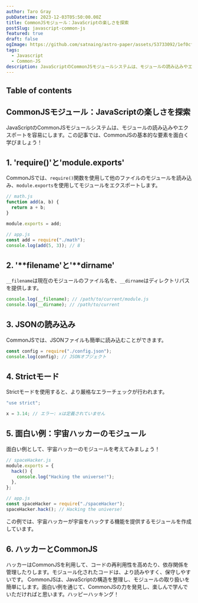 ```yaml
---
author: Taro Gray
pubDatetime: 2023-12-03T05:50:00.00Z
title: CommonJSモジュール：JavaScriptの楽しさを探索
postSlug: javascript-common-js
featured: true
draft: false
ogImage: https://github.com/satnaing/astro-paper/assets/53733092/1ef0cf03-8137-4d67-ac81-84a032119e3a
tags:
  - Javascript
  - Common-JS
description: JavaScriptのCommonJSモジュールシステムは、モジュールの読み込みやエクスポートを容易にします。この記事では、CommonJSの基本的な要素を面白く学びましょう！
---
```


## Table of contents

## CommonJSモジュール：JavaScriptの楽しさを探索

JavaScriptのCommonJSモジュールシステムは、モジュールの読み込みやエクスポートを容易にします。この記事では、CommonJSの基本的な要素を面白く学びましょう！

## 1. 'require()'と'module.exports'

CommonJSでは、`require()`関数を使用して他のファイルのモジュールを読み込み、`module.exports`を使用してモジュールをエクスポートします。

```javascript
// math.js
function add(a, b) {
  return a + b;
}

module.exports = add;

// app.js
const add = require("./math");
console.log(add(5, 3)); // 8
```

## 2. '**filename'と'**dirname'

`__filename`は現在のモジュールのファイル名を、`__dirname`はディレクトリパスを提供します。

```javascript
console.log(__filename); // /path/to/current/module.js
console.log(__dirname); // /path/to/current
```

## 3. JSONの読み込み

CommonJSでは、JSONファイルも簡単に読み込むことができます。

```javascript
const config = require("./config.json");
console.log(config); // JSONオブジェクト
```

## 4. Strictモード

Strictモードを使用すると、より厳格なエラーチェックが行われます。

```javascript
"use strict";

x = 3.14; // エラー: xは定義されていません
```

## 5. 面白い例：宇宙ハッカーのモジュール

面白い例として、宇宙ハッカーのモジュールを考えてみましょう！

```javascript
// spaceHacker.js
module.exports = {
  hack() {
    console.log("Hacking the universe!");
  },
};

// app.js
const spaceHacker = require("./spaceHacker");
spaceHacker.hack(); // Hacking the universe!
```

この例では、宇宙ハッカーが宇宙をハックする機能を提供するモジュールを作成しています。

## 6. ハッカーとCommonJS

ハッカーはCommonJSを利用して、コードの再利用性を高めたり、依存関係を管理したりします。モジュール化されたコードは、より読みやすく、保守しやすいです。
CommonJSは、JavaScriptの構造を整理し、モジュールの取り扱いを簡単にします。面白い例を通じて、CommonJSの力を発見し、楽しんで学んでいただければと思います。ハッピーハッキング！
